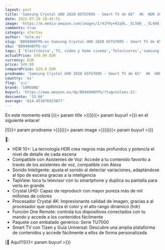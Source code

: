 ```yaml
---
layout: post
title: 'Samsung Crystal UHD 2020 65TU7095 - Smart TV de 65"  4K  HDR 10+  Procesador 4K  PurColor  Sonido Inteligente  Función One Remote Control y Compatible Asistentes de Voz  Compatible con Alexa'
date: 2022-07-28 18:45:51
image: 'https://m.media-amazon.com/images/I/41F0y+81q9L._SL500_._SL400_.jpg'
comments: true
category: ofertas
author: 'tole.es'
slug: 'B0949H8FPG-es Samsung Crystal UHD 2020 65TU7095 - Smart TV de 65" 4K HDR...'
sku: 'B0949H8FPG-es'
tags: [ 'Electrónica','TV, vídeo y home cinema','Televisores','samsung','smart','tv','🇪🇸', ]
actualPrice: 549.99 EUR
currency: EUR
price: 549.99
comparePrice: 829.0 EUR
prodname: 'Samsung Crystal UHD 2020 65TU7095 - Smart TV de 65"  4K  HDR 10+  Procesador 4K  PurColor  Sonido Inteligente  Función One Remote Control y Compatible Asistentes de Voz  Compatible con Alexa'
country: 'es'
flag: '🇪🇸'
brand: 'SAMSUNG'
buyurl: 'https://www.amazon.es/dp/B0949H8FPG/?tag=tolees-21'
descuento: '33.66'
average: '614.453076923077'
---
```


En este momento está [{{< param title >}}]({{< param buyurl >}}) en el siguiente enlace!

[![{{< param prodname >}}]({{< param image >}})]({{< param buyurl >}})

🔎:

- HDR 10+: La tecnología HDR crea negros más profundos y potencía el nivel de detalle de cada escena
- Compatible con Asistentes de Voz: Accede a tu contenido favorito a través de los asistentes de voz, compatible con Alexa
- Sonido Inteligente: ajusta el sonido al detectar variaciones, adaptándose al tipo de escena gracias a la inteligencia
- TapView: toca tu televisor con tu smartphone y duplica su pantalla para verla en grande
- Crystal UHD: Capaz de reproducir con mayor pureza más de mil millones de colores
- Procesador Crystal 4K: Impresionante calidad de imagen, gracias a al procesador que optimiza el color y el alto rango dinámico (hdr)
- Función One Remote: controla tus dispositivos conectados con tu mando y accede a los contenidos fácilmente
- Paquete con embalado genérico: Serie TU7000
- Smart TV con Tizen y Guía Universal: Descubre una amplia plataforma de contenidos y accede fácilmente a ellos de forma personalizada

[🛒 Aquí!!!]({{< param buyurl >}})
